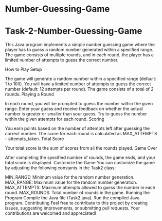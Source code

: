 # Number-Guessing-Game
# Task-2-Number-Guessing-Game

This Java program implements a simple number guessing game where the player has to guess a random number generated within a specified range. The game consists of multiple rounds, and in each round, the player has a limited number of attempts to guess the correct number.

How to Play
Setup

The game will generate a random number within a specified range (default: 1 to 100).
You will have a limited number of attempts to guess the correct number (default: 12 attempts per round).
The game consists of a total of 2 rounds.
Playing a Round

In each round, you will be prompted to guess the number within the given range.
Enter your guess and receive feedback on whether the actual number is greater or smaller than your guess.
Try to guess the number within the given attempts for each round.
Scoring

You earn points based on the number of attempts left after guessing the correct number.
The score for each round is calculated as MAX_ATTEMPTS - attempts_taken.
Total Score

Your total score is the sum of scores from all the rounds played.
Game Over

After completing the specified number of rounds, the game ends, and your total score is displayed.
Customize the Game
You can customize the game by adjusting the following constants in the Task2 class:

MIN_RANGE: Minimum value for the random number generation.
MAX_RANGE: Maximum value for the random number generation.
MAX_ATTEMPTS: Maximum attempts allowed to guess the number in each round.
MAX_ROUNDS: Total number of rounds in the game.
Running the Program
Compile the Java file (Task2.java).
Run the compiled Java program.
Contributing
Feel free to contribute to this project by creating issues, suggesting improvements, or submitting pull requests. Your contributions are welcomed and appreciated!
